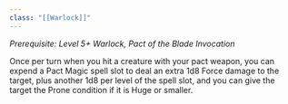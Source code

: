 ```yaml
---
class: "[[Warlock]]"
---
```

_Prerequisite: Level 5+ Warlock, Pact of the Blade Invocation_

Once per turn when you hit a creature with your pact weapon, you can expend a Pact Magic spell slot to deal an extra 1d8 Force damage to the target, plus another 1d8 per level of the spell slot, and you can give the target the Prone condition if it is Huge or smaller.